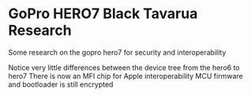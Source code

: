 # GoPro HERO7 Black Tavarua Research
Some research on the gopro hero7 for security and interoperability

Notice very little differences between the device tree from the hero6 to hero7
There is now an MFI chip for Apple interoperability
MCU firmware and bootloader is still encrypted 

